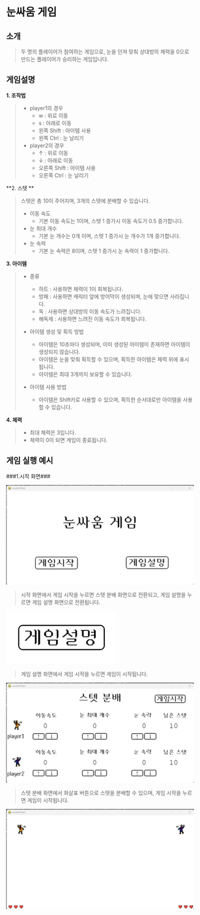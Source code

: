 # 눈싸움 게임 

## 소개
 > 두 명의 플레이어가 참여하는 게임으로, 눈을 던져 맞춰 상대방의 체력을 0으로 만드는 플레이어가 승리하는 게임입니다.

## 게임설명 

**1. 조작법**
>  * player1의 경우 
>    * w : 위로 이동 
>    * s : 아래로 이동
>    * 왼쪽 Shift : 아이템 사용
>    * 왼쪽 Ctrl : 눈 날리기 
>  * player2의 경우
>    * ↑ : 위로 이동
>    * ↓ : 아래로 이동
>    * 오른쪽 Shift : 아이템 사용
>    * 오른쪽 Ctrl : 눈 날리기 

**2. 스텟 **
> 스텟은 총 10이 주어지며, 3개의 스텟에 분배할 수 있습니다.
> * 이동 속도 
>   * 기본 이동 속도는 1이며, 스텟 1 증가시 이동 속도가 0.5 증가합니다.
> * 눈 최대 개수
>   * 기본 눈 개수는 0개 이며, 스텟 1 증가시 눈 개수가 1개 증가합니다.
> * 눈 속력 
>   * 기본 눈 속력은 8이며, 스텟 1 증가시 눈 속력이 1 증가합니다. 

**3. 아이템** 
>  * 종류 
>    * 하트 : 사용하면 체력이 1이 회복됩니다.
>    * 방패 : 사용하면 캐릭터 앞에 방어막이 생성되며, 눈에 맞으면 사라집니다.
>    * 독 : 사용하면 상대방의 이동 속도가 느려집니다.
>    * 해독제 : 사용하면 느려진 이동 속도가 회복됩니다.
>   
>  * 아이템 생성 및 획득 방법
>    * 아이템은 10초마다 생성되며, 이미 생성된 아이템이 존재하면 아이템이 생성되지 않습니다.
>    * 아이템은 눈을 맞춰 획득할 수 있으며, 획득한 아이템은 체력 위에 표시됩니다. 
>    * 아이템은 최대 3개까지 보유할 수 있습니다.
>  * 아이템 사용 방법
>    * 아이템은 Shift키로 사용할 수 있으며, 획득한 순서대로만 아이템을 사용할 수 있습니다. 
  

**4. 체력** 
>  * 최대 체력은 3입니다. 
>  * 체력이 0이 되면 게임이 종료됩니다.

## 게임 실행 예시

###1.시작 화면###

![시작화면](image/startscreen.png)
> 시작 화면에서 게임 시작을 누르면 스탯 분배 화면으로 전환되고, 게임 설명을 누르면 게임 설명 화면으로 전환됩니다.


![게임설명](image/explanation.png)
> 게임 설명 화면에서 게임 시작을 누르면 게임이 시작됩니다.
 
![스텟분배](image/statscreen.png)
> 스텟 분배 화면에서 화살표 버튼으로 스텟을 분배할 수 있으며, 게임 시작을 누르면 게임이 시작됩니다.

![게임화면](image/playscreen.png)
> 


   
